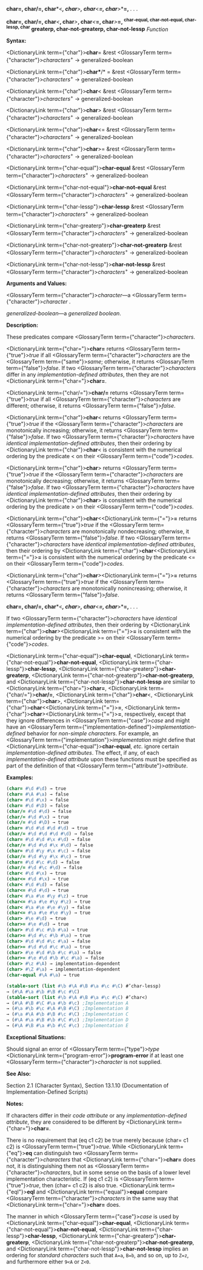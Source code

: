 **char=, char/=, char***&lt;***, char***&gt;***, char***&lt;***=, char***&gt;***=,** *. . .*

<b>char=, char/=, char</b><i>&lt;</i><b>, char</b><i>&gt;</i><b>, char</b><i>&lt;</i><b>=, char</b><i>&gt;</i><b>=, <sup>char-equal, char-not-equal, char-lessp, char</sup> greaterp, char-not-greaterp, char-not-lessp</b> <i>Function</i>

**Syntax:**

<DictionaryLink  term={"char"}><b>char</b></DictionaryLink>= &amp;rest <GlossaryTerm  term={"character"}><i>characters</i></GlossaryTerm><sup>+</sup> → generalized-boolean

<DictionaryLink  term={"char"}><b>char*</b></DictionaryLink>/* = &amp;rest <GlossaryTerm  term={"character"}><i>characters</i></GlossaryTerm><sup>+</sup> → generalized-boolean

<DictionaryLink  term={"char"}><b>char</b></DictionaryLink>&lt; &amp;rest <GlossaryTerm  term={"character"}><i>characters</i></GlossaryTerm><sup>+</sup> → generalized-boolean

<DictionaryLink  term={"char"}><b>char</b></DictionaryLink>&gt; &amp;rest <GlossaryTerm  term={"character"}><i>characters</i></GlossaryTerm><sup>+</sup> → generalized-boolean

<DictionaryLink  term={"char"}><b>char</b></DictionaryLink>&lt;= &amp;rest <GlossaryTerm  term={"character"}><i>characters</i></GlossaryTerm><sup>+</sup> → generalized-boolean

<DictionaryLink  term={"char"}><b>char</b></DictionaryLink>&gt;= &amp;rest <GlossaryTerm  term={"character"}><i>characters</i></GlossaryTerm><sup>+</sup> → generalized-boolean

<DictionaryLink  term={"char-equal"}><b>char-equal</b></DictionaryLink> &amp;rest <GlossaryTerm  term={"character"}><i>characters</i></GlossaryTerm><sup>+</sup> → generalized-boolean

<DictionaryLink  term={"char-not-equal"}><b>char-not-equal</b></DictionaryLink> &amp;rest <GlossaryTerm  term={"character"}><i>characters</i></GlossaryTerm><sup>+</sup> → generalized-boolean

<DictionaryLink  term={"char-lessp"}><b>char-lessp</b></DictionaryLink> &amp;rest <GlossaryTerm  term={"character"}><i>characters</i></GlossaryTerm><sup>+</sup> → generalized-boolean

<DictionaryLink  term={"char-greaterp"}><b>char-greaterp</b></DictionaryLink> &amp;rest <GlossaryTerm  term={"character"}><i>characters</i></GlossaryTerm><sup>+</sup> → generalized-boolean

<DictionaryLink  term={"char-not-greaterp"}><b>char-not-greaterp</b></DictionaryLink> &amp;rest <GlossaryTerm  term={"character"}><i>characters</i></GlossaryTerm><sup>+</sup> → generalized-boolean

<DictionaryLink  term={"char-not-lessp"}><b>char-not-lessp</b></DictionaryLink> &amp;rest <GlossaryTerm  term={"character"}><i>characters</i></GlossaryTerm><sup>+</sup> → generalized-boolean

**Arguments and Values:**

<GlossaryTerm  term={"character"}><i>character</i></GlossaryTerm>—a <GlossaryTerm  term={"character"}><i>character</i></GlossaryTerm> .

*generalized-boolean*—a *generalized boolean*.

**Description:**

These predicates compare <GlossaryTerm  term={"character"}><i>characters</i></GlossaryTerm>.

<DictionaryLink  term={"char="}><b>char=</b></DictionaryLink> returns <GlossaryTerm  term={"true"}><i>true</i></GlossaryTerm> if all <GlossaryTerm  term={"character"}><i>characters</i></GlossaryTerm> are the <GlossaryTerm  term={"same"}><i>same</i></GlossaryTerm>; otherwise, it returns <GlossaryTerm  term={"false"}><i>false</i></GlossaryTerm>. If two <GlossaryTerm  term={"character"}><i>characters</i></GlossaryTerm> differ in any *implementation-defined attributes*, then they are not <DictionaryLink  term={"char="}><b>char=</b></DictionaryLink>.

<DictionaryLink  term={"char/="}><b>char/=</b></DictionaryLink> returns <GlossaryTerm  term={"true"}><i>true</i></GlossaryTerm> if all <GlossaryTerm  term={"character"}><i>characters</i></GlossaryTerm> are different; otherwise, it returns <GlossaryTerm  term={"false"}><i>false</i></GlossaryTerm>.

<DictionaryLink  term={"char"}><b>char</b></DictionaryLink>&lt; returns <GlossaryTerm  term={"true"}><i>true</i></GlossaryTerm> if the <GlossaryTerm  term={"character"}><i>characters</i></GlossaryTerm> are monotonically increasing; otherwise, it returns <GlossaryTerm  term={"false"}><i>false</i></GlossaryTerm>. If two <GlossaryTerm  term={"character"}><i>characters</i></GlossaryTerm> have *identical implementation-defined attributes*, then their ordering by <DictionaryLink  term={"char"}><b>char</b></DictionaryLink>&lt; is consistent with the numerical ordering by the predicate &lt; on their <GlossaryTerm  term={"code"}><i>codes</i></GlossaryTerm>.

<DictionaryLink  term={"char"}><b>char</b></DictionaryLink>&gt; returns <GlossaryTerm  term={"true"}><i>true</i></GlossaryTerm> if the <GlossaryTerm  term={"character"}><i>characters</i></GlossaryTerm> are monotonically decreasing; otherwise, it returns <GlossaryTerm  term={"false"}><i>false</i></GlossaryTerm>. If two <GlossaryTerm  term={"character"}><i>characters</i></GlossaryTerm> have *identical implementation-defined attributes*, then their ordering by <DictionaryLink  term={"char"}><b>char</b></DictionaryLink>&gt; is consistent with the numerical ordering by the predicate &gt; on their <GlossaryTerm  term={"code"}><i>codes</i></GlossaryTerm>.

<DictionaryLink  term={"char"}><b>char</b></DictionaryLink>&lt;<DictionaryLink  term={"="}><b>=</b></DictionaryLink> returns <GlossaryTerm  term={"true"}><i>true</i></GlossaryTerm> if the <GlossaryTerm  term={"character"}><i>characters</i></GlossaryTerm> are monotonically nondecreasing; otherwise, it returns <GlossaryTerm  term={"false"}><i>false</i></GlossaryTerm>. If two <GlossaryTerm  term={"character"}><i>characters</i></GlossaryTerm> have *identical implementation-defined attributes*, then their ordering by <DictionaryLink  term={"char"}><b>char</b></DictionaryLink>&lt;<DictionaryLink  term={"="}><b>=</b></DictionaryLink> is consistent with the numerical ordering by the predicate &lt;= on their <GlossaryTerm  term={"code"}><i>codes</i></GlossaryTerm>.

<DictionaryLink  term={"char"}><b>char</b></DictionaryLink>&gt;<DictionaryLink  term={"="}><b>=</b></DictionaryLink> returns <GlossaryTerm  term={"true"}><i>true</i></GlossaryTerm> if the <GlossaryTerm  term={"character"}><i>characters</i></GlossaryTerm> are monotonically nonincreasing; otherwise, it returns <GlossaryTerm  term={"false"}><i>false</i></GlossaryTerm>.

**char=, char/=, char***&lt;***, char***&gt;***, char***&lt;***=, char***&gt;***=,** *. . .*

If two <GlossaryTerm  term={"character"}><i>characters</i></GlossaryTerm> have *identical implementation-defined attributes*, then their ordering by <DictionaryLink  term={"char"}><b>char</b></DictionaryLink>&gt;<DictionaryLink  term={"="}><b>=</b></DictionaryLink> is consistent with the numerical ordering by the predicate &gt;= on their <GlossaryTerm  term={"code"}><i>codes</i></GlossaryTerm>.

<DictionaryLink  term={"char-equal"}><b>char-equal</b></DictionaryLink>, <DictionaryLink  term={"char-not-equal"}><b>char-not-equal</b></DictionaryLink>, <DictionaryLink  term={"char-lessp"}><b>char-lessp</b></DictionaryLink>, <DictionaryLink  term={"char-greaterp"}><b>char-greaterp</b></DictionaryLink>, <DictionaryLink  term={"char-not-greaterp"}><b>char-not-greaterp</b></DictionaryLink>, and <DictionaryLink  term={"char-not-lessp"}><b>char-not-lessp</b></DictionaryLink> are similar to <DictionaryLink  term={"char="}><b>char=</b></DictionaryLink>, <DictionaryLink  term={"char/="}><b>char/=</b></DictionaryLink>, <DictionaryLink  term={"char"}><b>char</b></DictionaryLink>&lt;, <DictionaryLink  term={"char"}><b>char</b></DictionaryLink>&gt;, <DictionaryLink  term={"char"}><b>char</b></DictionaryLink>&lt;<DictionaryLink  term={"="}><b>=</b></DictionaryLink>, <DictionaryLink  term={"char"}><b>char</b></DictionaryLink>&gt;<DictionaryLink  term={"="}><b>=</b></DictionaryLink>, respectively, except that they ignore differences in <GlossaryTerm  term={"case"}><i>case</i></GlossaryTerm> and might have an <GlossaryTerm  term={"implementation-defined"}><i>implementation-defined</i></GlossaryTerm> behavior for *non-simple characters*. For example, an <GlossaryTerm  term={"implementation"}><i>implementation</i></GlossaryTerm> might define that <DictionaryLink  term={"char-equal"}><b>char-equal</b></DictionaryLink>, *etc.* ignore certain *implementation-defined attributes*. The effect, if any, of each *implementation-defined attribute* upon these functions must be specified as part of the definition of that <GlossaryTerm  term={"attribute"}><i>attribute</i></GlossaryTerm>.

**Examples:**

```lisp
(char= #\d #\d) → true 
(char= #\A #\a) → false 
(char= #\d #\x) → false 
(char= #\d #\D) → false 
(char/= #\d #\d) → false 
(char/= #\d #\x) → true 
(char/= #\d #\D) → true 
(char= #\d #\d #\d #\d) → true 
(char/= #\d #\d #\d #\d) → false 
(char= #\d #\d #\x #\d) → false 
(char/= #\d #\d #\x #\d) → false 
(char= #\d #\y #\x #\c) → false 
(char/= #\d #\y #\x #\c) → true 
(char= #\d #\c #\d) → false 
(char/= #\d #\c #\d) → false 
(char< #\d #\x) → true 
(char<= #\d #\x) → true 
(char< #\d #\d) → false 
(char<= #\d #\d) → true 
(char< #\a #\e #\y #\z) → true 
(char<= #\a #\e #\y #\z) → true 
(char< #\a #\e #\e #\y) → false 
(char<= #\a #\e #\e #\y) → true 
(char> #\e #\d) → true 
(char>= #\e #\d) → true 
(char> #\d #\c #\b #\a) → true 
(char>= #\d #\c #\b #\a) → true 
(char> #\d #\d #\c #\a) → false 
(char>= #\d #\d #\c #\a) → true 
(char> #\e #\d #\b #\c #\a) → false 
(char>= #\e #\d #\b #\c #\a) → false 
(char> #\z #\A) → implementation-dependent 
(char> #\Z #\a) → implementation-dependent 
(char-equal #\A #\a) → true 

(stable-sort (list #\b #\A #\B #\a #\c #\C) #’char-lessp) 
→ (#\A #\a #\b #\B #\c #\C) 
(stable-sort (list #\b #\A #\B #\a #\c #\C) #’char<) 
→ (#\A #\B #\C #\a #\b #\c) ;Implementation A 
→ (#\a #\b #\c #\A #\B #\C) ;Implementation B 
→ (#\a #\A #\b #\B #\c #\C) ;Implementation C 
→ (#\A #\a #\B #\b #\C #\c) ;Implementation D 
→ (#\A #\B #\a #\b #\C #\c) ;Implementation E 
```

**Exceptional Situations:**

Should signal an error of <GlossaryTerm  term={"type"}><i>type</i></GlossaryTerm> <DictionaryLink  term={"program-error"}><b>program-error</b></DictionaryLink> if at least one <GlossaryTerm  term={"character"}><i>character</i></GlossaryTerm> is not supplied.

**See Also:**

Section 2.1 (Character Syntax), Section 13.1.10 (Documentation of Implementation-Defined Scripts)

**Notes:**

If characters differ in their *code attribute* or any *implementation-defined attribute*, they are considered to be different by <DictionaryLink  term={"char="}><b>char=</b></DictionaryLink>.

There is no requirement that (eq c1 c2) be true merely because (char= c1 c2) is <GlossaryTerm  term={"true"}><i>true</i></GlossaryTerm>. While <DictionaryLink  term={"eq"}><b>eq</b></DictionaryLink> can distinguish two <GlossaryTerm  term={"character"}><i>characters</i></GlossaryTerm> that <DictionaryLink  term={"char="}><b>char=</b></DictionaryLink> does not, it is distinguishing them not as <GlossaryTerm  term={"character"}><i>characters</i></GlossaryTerm>, but in some sense on the basis of a lower level implementation characteristic. If (eq c1 c2) is <GlossaryTerm  term={"true"}><i>true</i></GlossaryTerm>, then (char= c1 c2) is also true. <DictionaryLink  term={"eql"}><b>eql</b></DictionaryLink> and <DictionaryLink  term={"equal"}><b>equal</b></DictionaryLink> compare <GlossaryTerm  term={"character"}><i>characters</i></GlossaryTerm> in the same way that <DictionaryLink  term={"char="}><b>char=</b></DictionaryLink> does.

The manner in which <GlossaryTerm  term={"case"}><i>case</i></GlossaryTerm> is used by <DictionaryLink  term={"char-equal"}><b>char-equal</b></DictionaryLink>, <DictionaryLink  term={"char-not-equal"}><b>char-not-equal</b></DictionaryLink>, <DictionaryLink  term={"char-lessp"}><b>char-lessp</b></DictionaryLink>, <DictionaryLink  term={"char-greaterp"}><b>char-greaterp</b></DictionaryLink>, <DictionaryLink  term={"char-not-greaterp"}><b>char-not-greaterp</b></DictionaryLink>, and <DictionaryLink  term={"char-not-lessp"}><b>char-not-lessp</b></DictionaryLink> implies an ordering for *standard characters* such that `A=a`, `B=b`, and so on, up to `Z=z`, and furthermore either `9<A` or `Z<0`.
